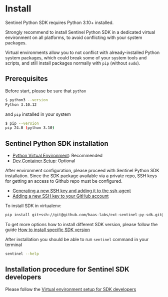 # Install

Sentinel Python SDK requires Python 3.10+ installed. 

Strongly recommend to install Sentinel Python SDK in a dedicated virtual environment on all platforms, to avoid conflicting with your system packages.

Virtual environments allow you to not conflict with already-installed Python system packages, which could break some of your system tools and scripts, and still install packages normally with `pip` (without `sudo`).

## Prerequisites

Before start, please be sure that `python` 
```sh
$ python3 --version
Python 3.10.12
```

and `pip` installed in your system
```sh
$ pip --version
pip 24.0 (python 3.10)
```

## Sentinel Python SDK installation

- [Python Virtual Environment](Virtualenv.md): Recommended
- [Dev Container Setup](Dev-Container.md): Optional

After environment configuration, please proceed with Sentinel Python SDK installation. Since the SDK package available via a private repo, SSH keys for getting an access to Github repo must be configured. 
- [Generating a new SSH key and adding it to the ssh-agent](https://docs.github.com/en/authentication/connecting-to-github-with-ssh/generating-a-new-ssh-key-and-adding-it-to-the-ssh-agent)
- [Adding a new SSH key to your GitHub account](https://docs.github.com/en/authentication/connecting-to-github-with-ssh/adding-a-new-ssh-key-to-your-github-account)

To install SDK in virtualenv:
```sh
pip install git+ssh://git@github.com/haas-labs/ext-sentinel-py-sdk.git@v0.3.5
```
To get more options how to install different SDK version, please follow the guide [How to install specific SDK version](/docs/Install/Howto-Install-Specific-SDK-Version.md)

After installation you should be able to run `sentinel` command in your terminal

```sh
sentinel --help
```
## Installation procedure for Sentinel SDK developers

Please follow the [Virtual environment setup for SDK developers](/docs/Install/Virtualenv-for-SDK-Developers.md)
